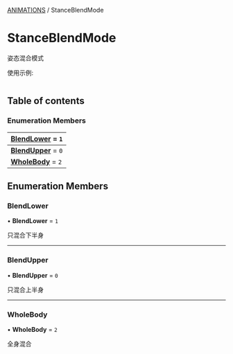 [ANIMATIONS](../groups/Core.ANIMATIONS.md) / StanceBlendMode

# StanceBlendMode <Badge type="tip" text="Enumeration" /> <Score text="StanceBlendMode" />

<span class="content-big">

姿态混合模式

</span>

<span style="font-size: 14px;">

使用示例:

</span>

```ts
```

## Table of contents

### Enumeration Members <Score text="Enumeration" /> 
| **[BlendLower](mw.StanceBlendMode.md#blendlower)** = ``1``  |
| :----- |
| **[BlendUpper](mw.StanceBlendMode.md#blendupper)** = ``0`` |
| **[WholeBody](mw.StanceBlendMode.md#wholebody)** = ``2`` |

## Enumeration Members

### BlendLower <Score text="BlendLower" /> 

• **BlendLower** = ``1``

只混合下半身

___

### BlendUpper <Score text="BlendUpper" /> 

• **BlendUpper** = ``0``

只混合上半身

___

### WholeBody <Score text="WholeBody" /> 

• **WholeBody** = ``2``

全身混合
